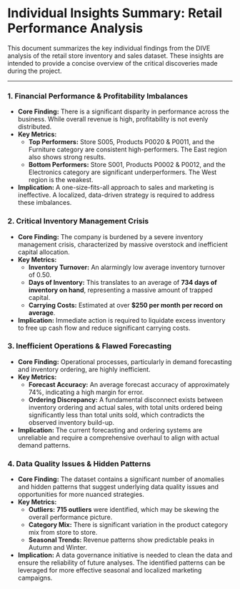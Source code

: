 # Individual Insights Summary: Retail Performance Analysis

This document summarizes the key individual findings from the DIVE analysis of the retail store inventory and sales dataset. These insights are intended to provide a concise overview of the critical discoveries made during the project.

---

### 1. Financial Performance & Profitability Imbalances

* **Core Finding:** There is a significant disparity in performance across the business. While overall revenue is high, profitability is not evenly distributed.
* **Key Metrics:**
    * **Top Performers:** Store S005, Products P0020 & P0011, and the Furniture category are consistent high-performers. The East region also shows strong results.
    * **Bottom Performers:** Store S001, Products P0002 & P0012, and the Electronics category are significant underperformers. The West region is the weakest.
* **Implication:** A one-size-fits-all approach to sales and marketing is ineffective. A localized, data-driven strategy is required to address these imbalances.

### 2. Critical Inventory Management Crisis

* **Core Finding:** The company is burdened by a severe inventory management crisis, characterized by massive overstock and inefficient capital allocation.
* **Key Metrics:**
    * **Inventory Turnover:** An alarmingly low average inventory turnover of 0.50.
    * **Days of Inventory:** This translates to an average of **734 days of inventory on hand**, representing a massive amount of trapped capital.
    * **Carrying Costs:** Estimated at over **$250 per month per record on average**.
* **Implication:** Immediate action is required to liquidate excess inventory to free up cash flow and reduce significant carrying costs.

### 3. Inefficient Operations & Flawed Forecasting

* **Core Finding:** Operational processes, particularly in demand forecasting and inventory ordering, are highly inefficient.
* **Key Metrics:**
    * **Forecast Accuracy:** An average forecast accuracy of approximately 74%, indicating a high margin for error.
    * **Ordering Discrepancy:** A fundamental disconnect exists between inventory ordering and actual sales, with total units ordered being significantly less than total units sold, which contradicts the observed inventory build-up.
* **Implication:** The current forecasting and ordering systems are unreliable and require a comprehensive overhaul to align with actual demand patterns.

### 4. Data Quality Issues & Hidden Patterns

* **Core Finding:** The dataset contains a significant number of anomalies and hidden patterns that suggest underlying data quality issues and opportunities for more nuanced strategies.
* **Key Metrics:**
    * **Outliers:** **715 outliers** were identified, which may be skewing the overall performance picture.
    * **Category Mix:** There is significant variation in the product category mix from store to store.
    * **Seasonal Trends:** Revenue patterns show predictable peaks in Autumn and Winter.
* **Implication:** A data governance initiative is needed to clean the data and ensure the reliability of future analyses. The identified patterns can be leveraged for more effective seasonal and localized marketing campaigns.
